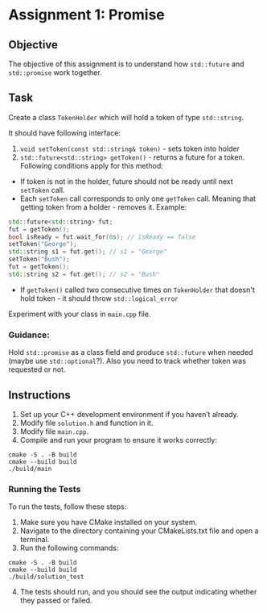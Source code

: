 # Assignment 1: Promise

## Objective
The objective of this assignment is to understand how `std::future` and `std::promise` work together.

## Task
Create a class `TokenHolder` which will hold a token of type `std::string`.

It should have following interface:
1. `void setToken(const std::string& token)` - sets token into holder
2. `std::future<std::string> getToken()` - returns a future for a token. Following conditions apply for this method:
- If token is not in the holder, future should not be ready until next `setToken` call.
- Each `setToken` call corresponds to only one `getToken` call. Meaning that getting token from a holder - removes it. Example:
```cpp
std::future<std::string> fut;
fut = getToken();
bool isReady = fut.wait_for(0s); // isReady == false
setToken("George");
std::string s1 = fut.get(); // s1 = "George"
setToken("Bush");
fut = getToken();
std::string s2 = fut.get(); // s2 = "Bush"
```
- If `getToken()` called two consecutive times on `TokenHolder` that doesn't hold token - it should throw `std::logical_error`

Experiment with your class in `main.cpp` file.

### Guidance:

Hold `std::promise` as a class field and produce `std::future` when needed (maybe use `std::optional`?). Also you need to track whether token was requested or not.

## Instructions
1. Set up your C++ development environment if you haven’t already.
2. Modify file `solution.h` and function in it.
3. Modify file `main.cpp`.
4. Compile and run your program to ensure it works correctly:
```shell
cmake -S . -B build
cmake --build build
./build/main
```

### Running the Tests
To run the tests, follow these steps:

1. Make sure you have CMake installed on your system.
2. Navigate to the directory containing your CMakeLists.txt file and open a terminal.
3. Run the following commands:
```shell
cmake -S . -B build
cmake --build build
./build/solution_test
```
4. The tests should run, and you should see the output indicating whether they passed or failed.

